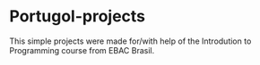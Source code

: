 # Portugol-projects
This simple projects were made for/with help of the Introdution to Programming course from EBAC Brasil. 
